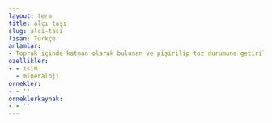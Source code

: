 ```yaml
---
layout: term
title: alçı taşı
slug: alci-tasi
lisan: Türkçe
anlamlar:
- Toprak içinde katman olarak bulunan ve pişirilip toz durumuna getirilerek alçı yapmaya yarayan hidratlı kalsiyum sülfat; jips
ozellikler:
- - isim
  - mineraloji
ornekler:
- - ''
orneklerkaynak:
- - ''
---
```

